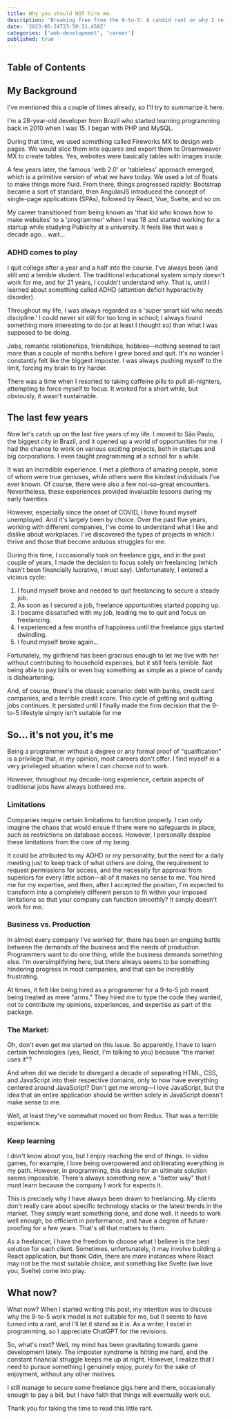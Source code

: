 ```yaml
---
title: Why you should NOT hire me.
description: 'Breaking free from the 9-to-5: A candid rant on why I refuse to seek traditional employment.'
date: '2023-05-24T23:50:31.458Z'
categories: ['web-development', 'career']
published: true
---
```


## Table of Contents

## My Background
I've mentioned this a couple of times already, so I'll try to summarize it here.

I'm a 28-year-old developer from Brazil who started learning programming back in 2010 when I was 15. I began with PHP and MySQL.

During that time, we used something called Fireworks MX to design web pages. We would slice them into squares and export them to Dreamweaver MX to create tables. Yes, websites were basically tables with images inside.

A few years later, the famous 'web 2.0' or 'tableless' approach emerged, which is a primitive version of what we have today. We used a lot of floats to make things more fluid. From there, things progressed rapidly: Bootstrap became a sort of standard, then AngularJS introduced the concept of single-page applications (SPAs), followed by React, Vue, Svelte, and so on.

My career transitioned from being known as 'that kid who knows how to make websites' to a 'programmer' when I was 18 and started working for a startup while studying Publicity at a university. It feels like that was a decade ago... wait...

### ADHD comes to play
I quit college after a year and a half into the course. I've always been (and still am) a terrible student. The traditional educational system simply doesn't work for me, and for 21 years, I couldn't understand why. That is, until I learned about something called ADHD (attention deficit hyperactivity disorder).

Throughout my life, I was always regarded as a 'super smart kid who needs discipline.' I could never sit still for too long in school; I always found something more interesting to do (or at least I thought so) than what I was supposed to be doing.

Jobs, romantic relationships, friendships, hobbies—nothing seemed to last more than a couple of months before I grew bored and quit. It's no wonder I constantly felt like the biggest imposter. I was always pushing myself to the limit, forcing my brain to try harder.

There was a time when I resorted to taking caffeine pills to pull all-nighters, attempting to force myself to focus. It worked for a short while, but obviously, it wasn't sustainable.

## The last few years
Now let's catch up on the last five years of my life. I moved to São Paulo, the biggest city in Brazil, and it opened up a world of opportunities for me. I had the chance to work on various exciting projects, both in startups and big corporations. I even taught programming at a school for a while.

It was an incredible experience. I met a plethora of amazing people, some of whom were true geniuses, while others were the kindest individuals I've ever known. Of course, there were also a few not-so-great encounters. Nevertheless, these experiences provided invaluable lessons during my early twenties.

However, especially since the onset of COVID, I have found myself unemployed. And it's largely been by choice. Over the past five years, working with different companies, I've come to understand what I like and dislike about workplaces. I've discovered the types of projects in which I thrive and those that become arduous struggles for me.

During this time, I occasionally took on freelance gigs, and in the past couple of years, I made the decision to focus solely on freelancing (which hasn't been financially lucrative, I must say). Unfortunately, I entered a vicious cycle:

1. I found myself broke and needed to quit freelancing to secure a steady job.
2. As soon as I secured a job, freelance opportunities started popping up.
3. I became dissatisfied with my job, leading me to quit and focus on freelancing.
4. I experienced a few months of happiness until the freelance gigs started dwindling.
5. I found myself broke again...

Fortunately, my girlfriend has been gracious enough to let me live with her without contributing to household expenses, but it still feels terrible. Not being able to pay bills or even buy something as simple as a piece of candy is disheartening.

And, of course, there's the classic scenario: debt with banks, credit card companies, and a terrible credit score. This cycle of getting and quitting jobs continues. It persisted until I finally made the firm decision that the 9-to-5 lifestyle simply isn't suitable for me

## So... it's not you, it's me
Being a programmer without a degree or any formal proof of "qualification" is a privilege that, in my opinion, most careers don't offer. I find myself in a very privileged situation where I can choose not to work.

However, throughout my decade-long experience, certain aspects of traditional jobs have always bothered me.

### Limitations
Companies require certain limitations to function properly. I can only imagine the chaos that would ensue if there were no safeguards in place, such as restrictions on database access. However, I personally despise these limitations from the core of my being.

It could be attributed to my ADHD or my personality, but the need for a daily meeting just to keep track of what others are doing, the requirement to request permissions for access, and the necessity for approval from superiors for every little action—all of it makes no sense to me. You hired me for my expertise, and then, after I accepted the position, I'm expected to transform into a completely different person to fit within your imposed limitations so that your company can function smoothly? It simply doesn't work for me.

### Business vs. Production
In almost every company I've worked for, there has been an ongoing battle between the demands of the business and the needs of production. Programmers want to do one thing, while the business demands something else. I'm oversimplifying here, but there always seems to be something hindering progress in most companies, and that can be incredibly frustrating.

At times, it felt like being hired as a programmer for a 9-to-5 job meant being treated as mere "arms." They hired me to type the code they wanted, not to contribute my opinions, experiences, and expertise as part of the package.

### The Market: 
Oh, don't even get me started on this issue. So apparently, I have to learn certain technologies (yes, React, I'm talking to you) because "the market uses it"?

And when did we decide to disregard a decade of separating HTML, CSS, and JavaScript into their respective domains, only to now have everything centered around JavaScript? Don't get me wrong—I love JavaScript, but the idea that an entire application should be written solely in JavaScript doesn't make sense to me.

Well, at least they've somewhat moved on from Redux. That was a terrible experience.

### Keep learning
I don't know about you, but I enjoy reaching the end of things. In video games, for example, I love being overpowered and obliterating everything in my path. However, in programming, this desire for an ultimate solution seems impossible. There's always something new, a "better way" that I must learn because the company I work for expects it.

This is precisely why I have always been drawn to freelancing. My clients don't really care about specific technology stacks or the latest trends in the market. They simply want something done, and done well. It needs to work well enough, be efficient in performance, and have a degree of future-proofing for a few years. That's all that matters to them.

As a freelancer, I have the freedom to choose what I believe is the best solution for each client. Sometimes, unfortunately, it may involve building a React application, but thank Odin, there are more instances where React may not be the most suitable choice, and something like Svelte (we love you, Svelte) come into play.

## What now?
What now? When I started writing this post, my intention was to discuss why the 9-to-5 work model is not suitable for me, but it seems to have turned into a rant, and I'll let it stand as it is. As a writer, I excel in programming, so I appreciate ChatGPT for the revisions.

So, what's next? Well, my mind has been gravitating towards game development lately. The imposter syndrome is hitting me hard, and the constant financial struggle keeps me up at night. However, I realize that I need to pursue something I genuinely enjoy, purely for the sake of enjoyment, without any other motives.

I still manage to secure some freelance gigs here and there, occasionally enough to pay a bill, but I have faith that things will eventually work out.

Thank you for taking the time to read this little rant.
